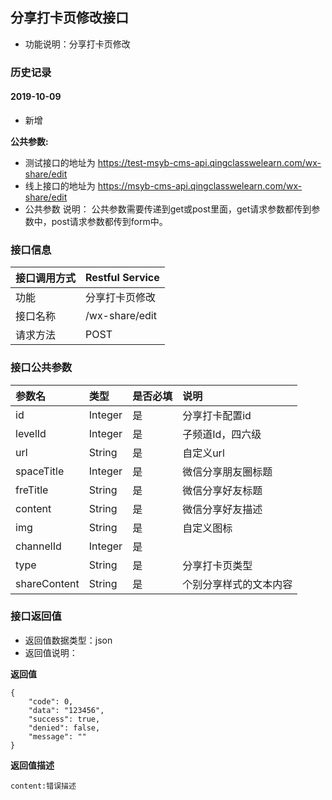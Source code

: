 ## 分享打卡页修改接口
+ 功能说明：分享打卡页修改

### 历史记录

#### 2019-10-09 
- 新增

**公共参数:**
+ 测试接口的地址为 https://test-msyb-cms-api.qingclasswelearn.com/wx-share/edit
+ 线上接口的地址为 https://msyb-cms-api.qingclasswelearn.com/wx-share/edit
+ 公共参数 说明： 公共参数需要传递到get或post里面，get请求参数都传到参数中，post请求参数都传到form中。

### 接口信息
|接口调用方式 	|	Restful Service			|
|:--------------|:--------------------------|
|功能	     	| 分享打卡页修改				|
|接口名称		|/wx-share/edit				|
|请求方法		|POST					    |

### 接口公共参数
|参数名		   		|类型	|是否必填	|说明			    					|
|:------------------|:------|:----------|:--------------------------------------|
|id					|Integer|是		  	|分享打卡配置id							|
|levelId			|Integer|是		  	|子频道Id，四六级							|
|url				|String |是		  	|自定义url								|
|spaceTitle			|Integer|是		  	|微信分享朋友圈标题 						|
|freTitle			|String	|是		  	|微信分享好友标题 							|
|content			|String	|是		  	|微信分享好友描述 							|
|img				|String	|是		  	|自定义图标  								|  
|channelId			|Integer|是		  	| 										|
|type				|String	|是		  	|分享打卡页类型							|
|shareContent		|String	|是		  	|个别分享样式的文本内容					|

### 接口返回值
+ 返回值数据类型：json
+ 返回值说明：

**返回值**  

```
{
    "code": 0,
    "data": "123456",
    "success": true,
    "denied": false,
    "message": ""
}
```

**返回值描述**  

```
content:错误描述
```